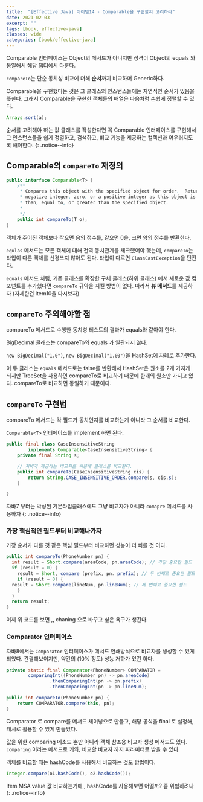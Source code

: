 ```yaml
---
title:  "[Effective Java] 아이템14 - Comparable을 구현할지 고려하라"
date: 2021-02-03
excerpt: ""
tags: [book, effective-java]
classes: wide
categories: [book/effective-java]
---
```


Comparable 인터페이스는 Object의 메서드가 아니지만 성격이 Object의 equals 와 동일해서 해당 챕터에서 다룬다.

`compareTo`는 단순 동치성 비교에 더해 **순서**까지 비교하며 Generic하다.

Comparable을 구현했다는 것은 그 클래스의 인스턴스들에는 자연적인 순서가 있음을 뜻한다. 그래서 Comparable을 구현한 객체들의 배열은 다음처럼 손쉽게 정렬할 수 있다.

``` java
Arrays.sort(a);
```

순서를 고려해야 하는 값 클래스를 작성한다면 꼭 Comparable 인터페이스를 구현해서 그 인스턴스들을 쉽게 정렬하고, 검색하고, 비교 기능을 제공하는 컬렉션과 어우러지도록 해야한다.
{: .notice--info}

## Comparable의 `compareTo` 재정의

``` java
public interface Comparable<T> {
    /**
     * Compares this object with the specified object for order.  Returns a
     * negative integer, zero, or a positive integer as this object is less
     * than, equal to, or greater than the specified object.
     *
     */
    public int compareTo(T o);
}
```

객체가 주어진 객체보다 작으면 음의 정수를, 같으면 0을, 크면 양의 정수를 반환한다.


`equlas` 메서드는 모든 객체에 대해 전역 동치관계를 체크했어야 했는데, `compareTo`는 타입이 다른 객체를 신경쓰지 않아도 된다. 타입이 다르면 `ClassCastException`을 던진다.

`equals` 메서드 처럼, 기존 클래스를 확장한 구체 클래스(하위 클래스) 에서 새로운 값 컴포넌트를 추가했다면 `compareTo` 규약을 지킬 방법이 없다. 따라서 **뷰 메서드**를 제공하자 (자세한건 item10을 다시보자)


## `compareTo` 주의해야할 점

compareTo 메서드로 수행한 동치성 테스트의 결과가 equals와 같아야 한다.

BigDecimal 클래스는 compareTo와 equals 가 일관되지 않다.

`new BigDecimal("1.0")`, `new BigDecimal("1.00")`을 HashSet에 차례로 추가한다.

이 두 클래스는 `equals` 메서드로는 false를 반환해서 HashSet은 원소를 2개 가지게 되지만 TreeSet을 사용하면 compareTo로 비교하기 때문에 한개의 원소만 가지고 있다. compareTo로 비교하면 동일하기 때문이다.

## `compareTo` 구현법

 compareTo 메서드는 각  필드가 동치인지를 비교하는게 아니라 그 순서를 비교한다.

`Comparable<T>` 인터페이스를 implement 하면 된다.

``` java
public final class CaseInsensitiveString
        implements Comparable<CaseInsensitiveString> {
    private final String s;

    // 자바가 제공하는 비교자를 사용해 클래스를 비교한다.
    public int compareTo(CaseInsensitiveString cis) {
        return String.CASE_INSENSITIVE_ORDER.compare(s, cis.s);
    }

}
```

자바7 부터는 박싱된 기본타입클래스에도 그냥 비교자가 아니라 `comapre` 메서드를 사용하자
{: .notice--info}

### 가장 핵심적인 필드부터 비교해나가자

가장 순서가 다를 것 같은 핵심 필드부터 비교하면 성능이 더 빠를 것 이다.

``` java
public int compareTo(PhoneNumber pn) {
  int result = Short.compare(areaCode, pn.areaCode); // 가장 중요한 필드
  if (result = 0) {
    result = Short, compare (prefix, pn. prefix); // 두 번째로 중요한 필드
    if (result = 0) {
  result = Short.compare(lineNum, pn.lineNum); // 세 번째로 중요한 필드
    }
  }
  return result;
}
```

이제 위 코드를 보면 ,, chaning 으로 바꾸고 싶은 욕구가 생긴다.

### Comparator 인터페이스

자바8에서는 `Comparator` 인터페이스가 메서드 연쇄방식으로 비교자를 생성할 수 있게 되었다. 간결해보이지만, 약간의 (10% 정도) 성능 저하가 있긴 하다.

``` java
private static final Comparator<PhoneNumber> COMPARATOR =
        comparingInt((PhoneNumber pn) -> pn.areaCode)
                .thenComparingInt(pn -> pn.prefix)
                .thenComparingInt(pn -> pn.lineNum);

public int compareTo(PhoneNumber pn) {
    return COMPARATOR.compare(this, pn);
}
```

Comparator<PhoneNumber> 로 compare를 메서드 체이닝으로 만들고, 해당 공식을 final 로 설정해, 캐시로 활용할 수 있게 만들었다.

값을 위한 comparing 메소드 뿐만 아니라 객체 참조용 비교자 생성 메서드도 있다. `comparing` 이라는 메서드로 키와, 비교할 비교자 까지 파라미터로 받을 수 있다.


객체를 비교할 때는 hashCode를 사용해서 비교하는 것도 방법이다.
``` java
Integer.compare(o1.hashCode(), o2.hashCode());
```

Item MSA value 값 비교하는거에,, hashCode를 사용해보면 어떨까? 좀 위험하려나
{: .notice--info}
